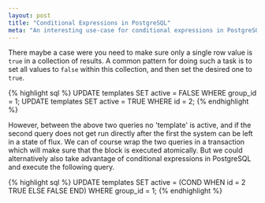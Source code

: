 ```yaml
---
layout: post
title: "Conditional Expressions in PostgreSQL"
meta: "An interesting use-case for conditional expressions in PostgreSQL"
---
```


There maybe a case were you need to make sure only a single row value is `true` in a collection of results.
A common pattern for doing such a task is to set all values to `false` within this collection, and then set the desired one to `true`.
<!--more-->

{% highlight sql %}
UPDATE templates SET active = FALSE WHERE group_id = 1;
UPDATE templates SET active = TRUE WHERE id = 2;
{% endhighlight %}

However, between the above two queries no 'template' is active, and if the second query does not get run directly after the first the system can be left in a state of flux.
We can of course wrap the two queries in a transaction which will make sure that the block is executed atomically.
But we could alternatively also take advantage of conditional expressions in PostgreSQL and execute the following query.

{% highlight sql %}
UPDATE templates SET active = (COND WHEN id = 2 TRUE ELSE FALSE END) WHERE group_id = 1;
{% endhighlight %}

